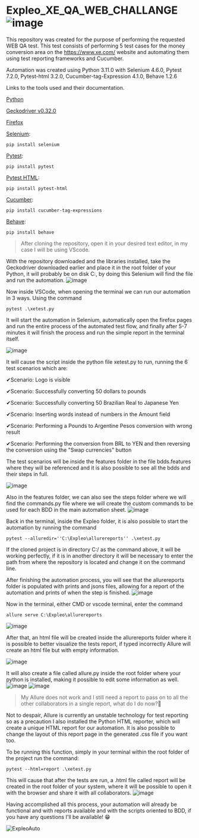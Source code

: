 # Expleo_XE_QA_WEB_CHALLANGE ![image](https://user-images.githubusercontent.com/61331185/201559814-b0e1eb6a-bec3-40c3-a7ff-4941b7e5adf5.png)

This repository was created for the purpose of performing the requested WEB QA test.  This test consists of performing 5 test cases for the money conversion area on the https://www.xe.com/ website and automating them using test reporting frameworks and Cucumber.

Automation was created using Python 3.11.0 with Selenium 4.6.0, Pytest 7.2.0, Pytest-html 3.2.0, Cucumber-tag-Expression 4.1.0, Behave 1.2.6

Links to the tools used and their documentation.

[Python](https://www.python.org)

[Geckodriver v0.32.0](https://github.com/mozilla/geckodriver/releases)

[Firefox](https://www.mozilla.org/pt-BR/firefox/new/)



[Selenium](https://selenium-python.readthedocs.io/installation.html):

```
pip install selenium

```
[Pytest](https://pypi.org/project/pytest/):
```
pip install pytest
```
[Pytest HTML](https://pypi.org/project/pytest-html/):
```
pip install pytest-html
```
[Cucumber](https://pypi.org/project/cucumber-tag-expressions/):
```
pip install cucumber-tag-expressions
```
[Behave](https://behave.readthedocs.io/en/stable/install.html):
```
pip install behave
```
>After cloning the repository, open it in your desired text editor, in my case I will be using VScode.

With the repository downloaded and the libraries installed, take the Geckodriver downloaded earlier and place it in the root folder of your Python, it will probably be on disk C:, by doing this Selenium will find the file and run the automation.
![image](https://user-images.githubusercontent.com/61331185/201555111-efa95a1f-9155-4679-acbf-45cce84376a4.png)

Now inside VSCode, when opening the terminal we can run our automation in 3 ways.
Using the command
```
pytest .\xetest.py
```
It will start the automation in Selenium, automatically open the firefox pages and run the entire process of the automated test flow, and finally after 5-7 minutes it will finish the process and run the simple report in the terminal itself.

![image](https://user-images.githubusercontent.com/61331185/201556337-b9b0c3aa-d7d6-45f4-bef1-3fc46eb6f96a.png)



It will cause the script inside the python file xetest.py to run, running the 6 test scenarios which are:

✔Scenario: Logo is visible

✔Scenario: Successfully converting 50 dollars to pounds

✔Scenario: Successfully converting 50 Brazilian  Real to Japanese Yen

✔Scenario: Inserting words instead of numbers in the Amount field

✔Scenario: Performing a Pounds to Argentine Pesos conversion with wrong result

✔Scenario: Performing the conversion from BRL to YEN and then reversing the conversion using the "Swap currencies" button

The test scenarios will be inside the features folder in the file bdds.features where they will be referenced and it is also possible to see all the bdds and their steps in full.

![image](https://user-images.githubusercontent.com/61331185/201555987-baa98e08-8af2-4902-9007-15c46d17a732.png)


Also in the features folder, we can also see the steps folder where we will find the commands.py file where we will create the custom commands to be used for each BDD in the main automation sheet.
![image](https://user-images.githubusercontent.com/61331185/201556150-65034353-ecc4-4d95-be66-d51aa39b6451.png)

Back in the terminal, inside the Expleo folder, it is also possible to start the automation by running the command
```
pytest --alluredir=''C:\Expleo\allurereports'' .\xetest.py
```
If the cloned project is in directory C:/ as the command above, it will be working perfectly, if it is in another directory it will be necessary to enter the path from where the repository is located and change it on the command line.

After finishing the automation process, you will see that the allurereports folder is populated with prints and jsons files, allowing for a report of the automation and prints of when the step is finished.
![image](https://user-images.githubusercontent.com/61331185/201558414-a52cd642-e56c-4bb4-ab6c-f71620e32c7a.png)

Now in the terminal, either CMD or vscode terminal, enter the command
```
allure serve C:\Expleo\allurereports
```
![image](https://user-images.githubusercontent.com/61331185/201558547-79e5e9e1-0756-4e25-808d-d21528f79f72.png)

After that, an html file will be created inside the allurereports folder where it is possible to better visualize the tests report, if typed incorrectly Allure will create an html file but with empty information.

![image](https://user-images.githubusercontent.com/61331185/201558660-e15dbfd1-805a-4031-a62b-11d908823248.png)

It will also create a file called allure.py inside the root folder where your python is installed, making it possible to edit some information as well.
![image](https://user-images.githubusercontent.com/61331185/201558799-9214f1f5-0f03-4da6-bc8a-5c2a7a575480.png)
![image](https://user-images.githubusercontent.com/61331185/201558831-0e4061ff-0e46-46b0-9080-170cd45ec4e5.png)


>My Allure does not work and I still need a report to pass on to all the other collaborators in a single report, what do I do now?🤯


Not to despair, Allure is currently an unstable technology for test reporting so as a precaution I also installed the Python HTML reporter, which will create a unique HTML report for our automation.
It is also possible to change the layout of this report page in the generated .css file if you want too.

To be running this function, simply in your terminal within the root folder of the project run the command:
```
pytest --html=report .\xetest.py
```
This will cause that after the tests are run, a .html file called report will be created in the root folder of your system, where it will be possible to open it with the browser and share it with all collaborators.
![image](https://user-images.githubusercontent.com/61331185/201559590-ba98f374-6b15-447a-994b-9988ed196b51.png)

Having accomplished all this process, your automation will already be functional and with reports available and with the scripts oriented to BDD, if you have any questions I'll be available! 😁

![ExpleoAuto](https://user-images.githubusercontent.com/61331185/201561602-d25f8513-f501-4f34-9e4b-e1127db1cf29.gif)



